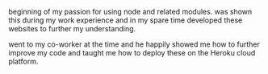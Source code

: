 beginning of my passion for using node and related modules.
was shown this during my work experience and in my spare time developed these websites to further my understanding. 

went to my co-worker at the time and he happily showed me how to further improve my code and taught me how to deploy these on the Heroku cloud platform.
